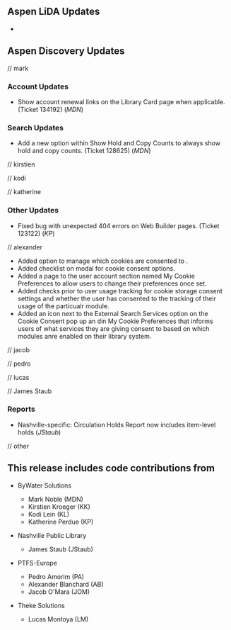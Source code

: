 ## Aspen LiDA Updates
- 

## Aspen Discovery Updates
// mark
### Account Updates
- Show account renewal links on the Library Card page when applicable. (Ticket 134192) (*MDN*)

### Search Updates
- Add a new option within Show Hold and Copy Counts to always show hold and copy counts. (Ticket 128625) (*MDN*)

// kirstien

// kodi

// katherine
### Other Updates
- Fixed bug with unexpected 404 errors on Web Builder pages.  (Ticket 123122) (*KP*)

// alexander
- Added option to manage which cookies are consented to . 
- Added checklist on modal for cookie consent options.
- Added a page to the user account section named My Cookie Preferences to allow users to change their preferences once set. 
- Added checks prior to user usage tracking for cookie storage consent settings and whether the user has consented to the tracking of their usage of the particualr module. 
- Added an icon next to the External Search Services option on the Cookie Consent pop up an din My Cookie Preferences that informs users of what services they are giving consent to based on which modules anre enabled on their library system. 

// jacob

// pedro

// lucas

// James Staub
### Reports
- Nashville-specific: Circulation Holds Report now includes item-level holds (*JStaub*)

// other

## This release includes code contributions from
- ByWater Solutions
  - Mark Noble (MDN)
  - Kirstien Kroeger (KK)
  - Kodi Lein (KL)
  - Katherine Perdue (KP)

- Nashville Public Library
  - James Staub (JStaub)
  
- PTFS-Europe
  - Pedro Amorim (PA)
  - Alexander Blanchard (AB)
  - Jacob O'Mara (JOM)

- Theke Solutions
  - Lucas Montoya (LM)